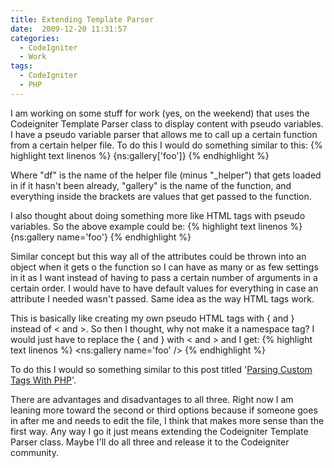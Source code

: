 ```yaml
---
title: Extending Template Parser
date:  2009-12-20 11:31:57
categories:
  - CodeIgniter
  - Work
tags:
  - CodeIgniter
  - PHP
---
```


I am working on some stuff for work (yes, on the weekend) that uses the Codeigniter Template Parser class to display content with pseudo variables. I have a pseudo variable parser that allows me to call up a certain function from a certain helper file. To do this I would do something similar to this:
{% highlight text linenos %}
{ns:gallery['foo']}
{% endhighlight %}

Where "df" is the name of the helper file (minus "_helper") that gets loaded in if it hasn't been already, "gallery" is the name of the function, and everything inside the brackets are values that get passed to the function.

I also thought about doing something more like HTML tags with pseudo variables. So the above example could be:
{% highlight text linenos %}
{ns:gallery name='foo'}
{% endhighlight %}

Similar concept but this way all of the attributes could be thrown into an object when it gets o the function so I can have as many or as few settings in it as I want instead of having to pass a certain number of arguments in a certain order. I would have to have default values for everything in case an attribute I needed wasn't passed. Same idea as the way HTML tags work.

This is basically like creating my own pseudo HTML tags with { and } instead of < and >. So then I thought, why not make it a namespace tag? I would just have to replace the { and } with < and > and I get:
{% highlight text linenos %}
<ns:gallery name='foo' />
{% endhighlight %}

To do this I would so something similar to this post titled '<a href="http://stackoverflow.com/questions/1201778/parsing-custom-tags-with-php" target="_blank">Parsing Custom Tags With PHP</a>'.

There are advantages and disadvantages to all three. Right now I am leaning more toward the second or third options because if someone goes in after me and needs to edit the file, I think that makes more sense than the first way. Any way I go it just means extending the Codeigniter Template Parser class. Maybe I'll do all three and release it to the Codeigniter community.
